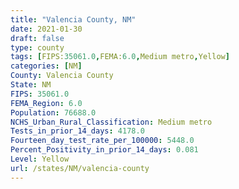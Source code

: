 ```yaml
---
title: "Valencia County, NM"
date: 2021-01-30
draft: false
type: county
tags: [FIPS:35061.0,FEMA:6.0,Medium metro,Yellow]
categories: [NM]
County: Valencia County
State: NM
FIPS: 35061.0
FEMA_Region: 6.0
Population: 76688.0
NCHS_Urban_Rural_Classification: Medium metro
Tests_in_prior_14_days: 4178.0
Fourteen_day_test_rate_per_100000: 5448.0
Percent_Positivity_in_prior_14_days: 0.081
Level: Yellow
url: /states/NM/valencia-county
---
```



